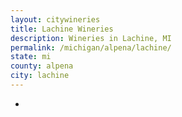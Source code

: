```yaml
---
layout: citywineries
title: Lachine Wineries
description: Wineries in Lachine, MI
permalink: /michigan/alpena/lachine/
state: mi
county: alpena
city: lachine
---
```

-
